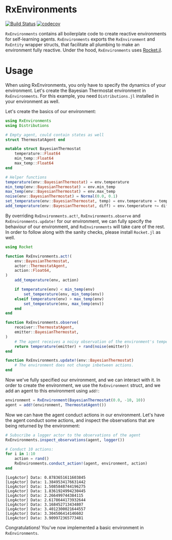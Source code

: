 # RxEnvironments

[![Build Status](https://github.com/biaslab/RxEnvironments.jl/actions/workflows/CI.yml/badge.svg?branch=main)](https://github.com/biaslab/RxEnvironments.jl/actions/workflows/CI.yml?query=branch%3Amain) [![codecov](https://codecov.io/gh/biaslab/RxEnvironments.jl/graph/badge.svg?token=CxR2jysX7Z)](https://codecov.io/gh/biaslab/RxEnvironments.jl)

`RxEnvironments` contains all boilerplate code to create reactive environments for self-learning agents. `RxEnvironments` exports the `RxEnvironment` and `RxEntity` wrapper structs, that facilitate all plumbing to make an environment fully reactive. Under the hood, `RxEnvironments` uses [Rocket.jl](https://www.github.com/biaslab/Rocket.jl).

# Usage

When using RxEnvironments, you only have to specify the dynamics of your environment. Let's create the Bayesian Thermostat environment in `RxEnvironments`. For this example, you need `Distributions.jl` installed in your environment as well. 

Let's create the basics of our environment:

```julia
using RxEnvironments
using Distributions

# Empty agent, could contain states as well
struct ThermostatAgent end

mutable struct BayesianThermostat
    temperature::Float64
    min_temp::Float64
    max_temp::Float64
end

# Helper functions
temperature(env::BayesianThermostat) = env.temperature
min_temp(env::BayesianThermostat) = env.min_temp
max_temp(env::BayesianThermostat) = env.max_temp
noise(env::BayesianThermostat) = Normal(0.0, 0.1)
set_temperature(env::BayesianThermostat, temp) = env.temperature = temp
add_temperature(env::BayesianThermostat, diff) = env.temperature += diff
```

By overriding `RxEnvironments.act!`, `RxEnvironments.observe` and `RxEnvironments.update!` for our environment, we can fully specify the behaviour of our environment, and `RxEnvironments` will take care of the rest. In order to follow along with the sanity checks, please install `Rocket.jl` as well.

```julia
using Rocket

function RxEnvironments.act!(
    env::BayesianThermostat,
    actor::ThermostatAgent,
    action::Float64,
)
    add_temperature(env, action)

    if temperature(env) < min_temp(env)
        set_temperature(env, min_temp(env))
    elseif temperature(env) > max_temp(env)
        set_temperature(env, max_temp(env))
    end
end

function RxEnvironments.observe(
    receiver::ThermostatAgent,
    emitter::BayesianThermostat,
)
    # The agent receives a noisy observation of the environment's temperature
    return temperature(emitter) + rand(noise(emitter))
end

function RxEnvironments.update!(env::BayesianThermostat)
    # The environment does not change inbetween actions.
end

```

Now we've fully specified our environment, and we can interact with it. In order to create the environment, we use the `RxEnvironment` struct, and we add an agent to this environment using `add!`:

```julia
environment = RxEnvironment(BayesianThermostat(0.0, -10, 10))
agent = add!(environment, ThermostatAgent())
```

Now we can have the agent conduct actions in our environment. Let's have the agent conduct some actions, and inspect the observations that are being returned by the environment:

```julia
# Subscribe a logger actor to the observations of the agent
RxEnvironments.inspect_observations(agent, logger())

# Conduct 10 actions:
for i in 1:10
    action = rand()
    RxEnvironments.conduct_action!(agent, environment, action)
end
```

```
[LogActor] Data: 0.8783651611603845
[LogActor] Data: 1.3849534176631442
[LogActor] Data: 1.5085848744196275
[LogActor] Data: 1.8361924994230445
[LogActor] Data: 2.266499744384115
[LogActor] Data: 2.6178644173932644
[LogActor] Data: 3.168452713434807
[LogActor] Data: 3.4012300021644557
[LogActor] Data: 3.304506414146602
[LogActor] Data: 3.909972365773481
```

Congratulations! You've now implemented a basic environment in `RxEnvironments`.